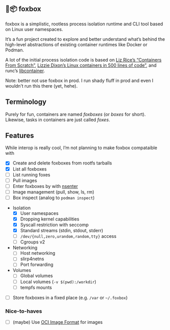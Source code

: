 ## 🦊📦 foxbox

foxbox is a simplistic, rootless process isolation runtime and CLI tool
based on Linux user namespaces.

It’s a fun project created to explore and better understand what’s behind
the high-level abstractions of existing container runtimes like Docker or
Podman.

A lot of the initial process isolation code is based on [Liz Rice’s
“Containers From Scratch”][lizrice], [Lizzie Dixon’s Linux containers in
500 lines of code”][lizzie500], and runc’s [libcontainer][runc].

Note: better not use foxbox in prod. I run shady fluff in prod and even I
wouldn’t run this there (yet, hehe).

[lizrice]: https://github.com/lizrice/containers-from-scratch
[lizzie500]: https://blog.lizzie.io/linux-containers-in-500-loc.html
[runc]: https://github.com/opencontainers/runc

## Terminology

Purely for fun, containers are named _foxboxes_ (or _boxes_ for short).
Likewise, tasks in containers are just called _foxes_.

## Features

While interop is really cool, I’m not planning to make foxbox compataible
with

- [x] Create and delete foxboxes from rootfs tarballs
- [x] List all foxboxes
- [ ] List running foxes
- [ ] Pull images
- [ ] Enter foxboxes by with [nsenter][nsenter]
- [ ] Image management (pull, show, ls, rm)
- [ ] Box inspect (analog to `podman inspect`)
- Isolation
  - [x] User namespaces
  - [x] Dropping kernel capabilities
  - [x] Syscall restriction with seccomp
  - [x] Standard streams (stdin, stdout, stderr)
  - [ ] `/dev/{null,zero,urandom,random,tty}` access
  - [ ] Cgroups v2
- Networking
  - [ ] Host networking
  - [ ] slirp4netns
  - [ ] Port forwarding
- Volumes
  - [ ] Global volumes
  - [ ] Local volumes (`-v $(pwd):/workdir`)
  - [ ] tempfs mounts
- [ ] Store foxboxes in a fixed place (e.g. `/var` or `~/.foxbox`)

[ociif]: https://github.com/opencontainers/image-spec
[nsenter]: https://github.com/opencontainers/runc/blob/main/libcontainer/nsenter/README.md

### Nice-to-haves

- [ ] (maybe) Use [OCI Image Format][ociif] for images
